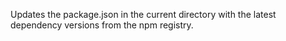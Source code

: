 Updates the package.json in the current directory with the latest
dependency versions from the npm registry.

